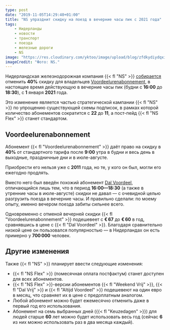 ```yaml
---
type: post
date: "2019-11-05T14:29:40+01:00"
title: "NS упразднит скидку на поезд в вечерние часы пик с 2021 года"
tags:
    - Нидерланды
    - новости
    - транспорт
    - поезда
    - железные дороги
    - NS
image: "https://res.cloudinary.com/yktoo/image/upload/blog/zfdkydiydqxi2oaai2mb.jpg"
imageCredit: "Фото: NS."
---
```


Нидерландская железнодорожная компания {{< fl "NS" >}} [собирается](https://nieuws.ns.nl/ns-maakt-abonnementen-flexibel-40-middagspitskorting-vervalt-in-2021/) отменить **40%** скидку для владельцев [Voordeelurenabonnement](https://www.ns.nl/abonnementen/overig/voordeelurenabonnement.html), в настоящее время действующую в вечерние часы пик (будни с **16:00** до **18:30**), с **1** января **2021** года.

Это изменение является частью стратегической кампании {{< fl "NS" >}} по упрощению существующей схемы подписок, в рамках которой количество абонементов сократится с **22** до **11**, а пост-пейд {{< fl "NS Flex" >}} станет стандартом.

<!--more-->

## Voordeelurenabonnement

Абонемент {{< fl "Voordeelurenabonnement" >}} даёт право на скидку в **40%** от стандартного тарифа после **9:00** утра в будни и весь день в выходные, праздничные дни и в июле-августе.

Приобрести его нельзя уже с **2011** года, но те, у кого он был, могли его ежегодно продлять.

Вместо него был введён похожий абонемент [Dal Voordeel](https://www.ns.nl/abonnementen/dal-voordeel.html), отличающийся лишь тем, что в период **16:00—18:30** (а также в утренние часы в июле-августе) скидки не давал — с очевидной целью разгрузить поезда в вечерние часы. И правильно сделали: по моему опыту, именно вечером поезда забиты сильнее всего.

Одновременно с отменой вечерней скидки {{< fl "Voordeelurenabonnement" >}} подешевеет с **€ 67** до **€ 60** в год, сравнявшись в цене с {{< fl "Dal Voordeel" >}}. Благодаря сравнительно низкой цене он пользовался популярностью — в Нидерландах он есть примерно у **700 000** человек.

## Другие изменения

Также {{< fl "NS" >}} планирует ввести следующие изменения:

* {{< fl "NS Flex" >}} (помесячная оплата постфактум) станет доступен для всех абонементов.
* {{< fl "NS Flex" >}}-версии абонементов {{< fl "Weekend Vrij" >}}, {{< fl "Dal Vrij" >}} и {{< fl "Altijd Voordeel" >}} подешевеют на один евро в месяц, что сравняет их в цене с предоплатным аналогом.
* Любой абонемент можно будет ежемесячно отменить даже в первый год его использования.
* Абонемент на семь выбранных дней ({{< fl "Keuzedagen" >}}) для людей старше **60** лет можно будет использовать весь год (сейчас **6** из них можно использовать раз в два месяца каждый).
